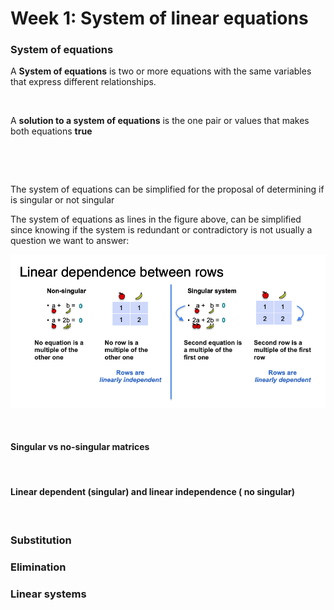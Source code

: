 # Week 1: System of linear equations

### System of equations

A **System of equations** is two or more equations with the same variables that express different relationships.

<figure><img src="../gitbook/assets/systems-of-setences.png" alt=""><figcaption></figcaption></figure>

A **solution to a system of equations** is the one pair or values that makes both equations **true**

<figure><img src="../gitbook/assets/systems-of-equations.png" alt=""><figcaption></figcaption></figure>

<figure><img src="../gitbook/assets/systems-of-equations-as-lines.png" alt=""><figcaption></figcaption></figure>

The system of equations can be simplified for the proposal of determining if is singular or not singular

The system of equations as lines in the figure above, can be simplified since knowing if the system is redundant or contradictory is not usually a question we want to answer:

![](../.gitbook/assets/linear-independence-between-rows.png)

<figure><img src="../gitbook/assets/system-of-lines-equals-zero.png" alt=""><figcaption></figcaption></figure>

#### Singular vs no-singular matrices

<figure><img src="../gitbook/assets/system-of-equations-matrices.png" alt=""><figcaption></figcaption></figure>

#### Linear dependent (singular) and linear independence ( no singular)

<figure><img src="../gitbook/assets/linear-independence-between-rows.png" alt=""><figcaption></figcaption></figure>

### Substitution

### Elimination

### Linear systems
